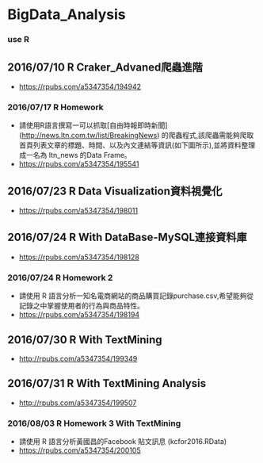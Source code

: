 # BigData_Analysis
### use R
## 2016/07/10 R Craker_Advaned爬蟲進階
 - https://rpubs.com/a5347354/194942

### 2016/07/17 R Homework
 - 請使用R語言撰寫一可以抓取[自由時報即時新聞] (http://news.ltn.com.tw/list/BreakingNews) 的爬蟲程式,該爬蟲需能夠爬取首頁列表文章的標題、時間、以及內文連結等資訊(如下圖所示),並將資料整理成一名為 ltn_news 的Data Frame。
 - https://rpubs.com/a5347354/195541

## 2016/07/23 R Data Visualization資料視覺化
 - https://rpubs.com/a5347354/198011

## 2016/07/24 R With DataBase-MySQL連接資料庫
 - https://rpubs.com/a5347354/198128

### 2016/07/24 R Homework 2
 - 請使用 R 語言分析一知名電商網站的商品購買記錄purchase.csv,希望能夠從記錄之中掌握使用者的行為與商品特性。
 - https://rpubs.com/a5347354/198194

## 2016/07/30 R With TextMining
 - http://rpubs.com/a5347354/199349

## 2016/07/31 R With TextMining Analysis
 - http://rpubs.com/a5347354/199507


 ### 2016/08/03 R Homework 3 With TextMining
 - 請使用 R 語言分析黃國昌的Facebook 貼文訊息 (kcfor2016.RData)
 - https://rpubs.com/a5347354/200105
